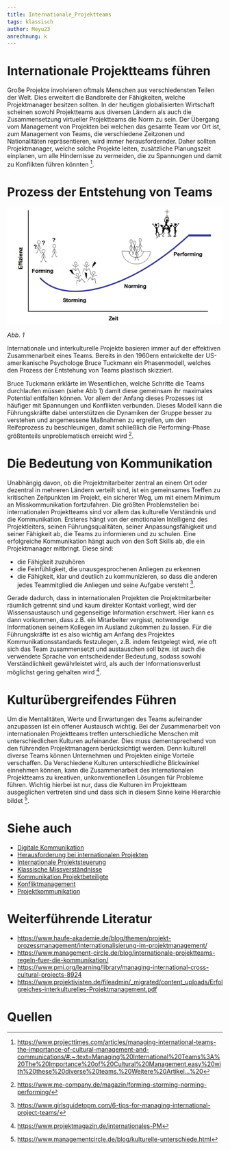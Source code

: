 ```yaml
---
title: Internationale_Projektteams
tags: klassisch
author: Meyu23
anrechnung: k
---
```


# Internationale Projektteams führen

Große Projekte involvieren oftmals Menschen aus verschiedensten Teilen der Welt. Dies erweitert die Bandbreite der Fähigkeiten, welche Projektmanager besitzen sollten. In der heutigen globalisierten Wirtschaft scheinen sowohl Projektteams aus diversen Ländern als auch die Zusammensetzung virtueller Projektteams die Norm zu sein. Der Übergang vom Management von Projekten bei welchen das gesamte Team vor Ort ist, zum Management von Teams, die verschiedene Zeitzonen und Nationalitäten repräsentieren, wird immer herausfordernder. Daher sollten Projektmanager, welche solche Projekte leiten, zusätzliche Planungszeit einplanen, um alle Hindernisse zu vermeiden, die zu Spannungen und damit zu Konflikten führen könnten [^1]. 

# Prozess der Entstehung von Teams


![Beispielabbildung](Internationale_Projektteams/Phasenmodell_Tuckmann.PNG)

*Abb. 1*

Internationale und interkulturelle Projekte basieren immer auf der effektiven Zusammenarbeit eines Teams. Bereits in den 1960ern entwickelte der US-amerikanische Psychologe Bruce Tuckmann ein Phasenmodell, welches den Prozess der Entstehung von Teams plastisch skizziert.

Bruce Tuckmann erklärte im Wesentlichen, welche Schritte die Teams durchlaufen müssen (siehe Abb 1) damit diese gemeinsam ihr maximales Potential entfalten können. Vor allem der Anfang dieses Prozesses ist häufiger mit Spannungen und Konflikten verbunden. Dieses Modell kann die Führungskräfte dabei unterstützen die Dynamiken der Gruppe besser zu verstehen und angemessene Maßnahmen zu ergreifen, um den Reifeprozess zu beschleunigen, damit schließlich die Performing-Phase größtenteils unproblematisch erreicht wird [^2].

# Die Bedeutung von Kommunikation

Unabhängig davon, ob die Projektmitarbeiter zentral an einem Ort oder dezentral in mehreren Ländern verteilt sind, ist ein gemeinsames Treffen zu kritischen Zeitpunkten im Projekt, ein sicherer Weg, um mit einem Minimum an Misskommunikation fortzufahren.
Die größten Problemstellen bei internationalen Projektteams sind vor allem das kulturelle Verständnis und die Kommunikation. Ersteres hängt von der emotionalen Intelligenz des Projektleiters, seinen Führungsqualitäten, seiner Anpassungsfähigkeit und seiner Fähigkeit ab, die Teams zu informieren und zu schulen. Eine erfolgreiche Kommunikation hängt auch von den Soft Skills ab, die ein Projektmanager mitbringt.
Diese sind:
* die Fähigkeit zuzuhören
* die Feinfühligkeit, die unausgesprochenen Anliegen zu erkennen
* die Fähigkeit, klar und deutlich zu kommunizieren, so dass die anderen jedes Teammitglied die Anliegen und seine Aufgabe versteht [^3].

Gerade dadurch, dass in internationalen Projekten die Projektmitarbeiter räumlich getrennt sind und kaum direkter Kontakt vorliegt, wird der Wissensaustausch und gegenseitige Information erschwert. Hier kann es dann vorkommen, dass z.B. ein Mitarbeiter vergisst, notwendige Informationen seinem Kollegen im Ausland zukommen zu lassen. Für die Führungskräfte ist es also wichtig am Anfang des Projektes Kommunikationsstandards festzulegen, z.B. indem festgelegt wird, wie oft sich das Team zusammensetzt und austauschen soll bzw. ist auch die verwendete Sprache von entscheidender Bedeutung, sodass sowohl Verständlichkeit gewährleistet wird, als auch der Informationsverlust möglichst gering gehalten wird [^4].

# Kulturübergreifendes Führen

Um die Mentalitäten, Werte und Erwartungen des Teams aufeinander anzupassen ist ein offener Austausch wichtig. 
Bei der Zusammenarbeit von internationalen Projektteams treffen unterschiedliche Menschen mit unterschiedlichen Kulturen aufeinander. Dies muss dementsprechend von den führenden Projektmanagern berücksichtigt werden.  Denn kulturell diverse Teams können Unternehmen und Projekten einige Vorteile verschaffen. 
Da Verschiedene Kulturen unterschiedliche Blickwinkel einnehmen können, kann die Zusammenarbeit des internationalen Projektteams zu kreativen, unkonventionellen Lösungen für Probleme führen. Wichtig hierbei ist nur, dass die Kulturen im Projektteam ausgeglichen vertreten sind und dass sich in diesem Sinne keine Hierarchie bildet [^5].



# Siehe auch

* [Digitale Kommunikation](Digitale_Kommunikation.md)
* [Herausforderung bei internationalen Projekten](Herausforderungen_bei_internationalen_Projekten.md)
* [Internationale Projektsteuerung](Internationale_Projektsteuerung.md)
* [Klassische Missverständnisse](Klassische_Missverstaendnisse.md)
* [Kommunikation Projektbeteiligte](Kommunikation_Projektbeteiligte.md)
* [Konfliktmanagement](Konfliktmanagement.md)
* [Projektkommunikation](Projektkommunikation.md)


# Weiterführende Literatur

* https://www.haufe-akademie.de/blog/themen/projekt-prozessmanagement/internationalisierung-im-projektmanagement/
* https://www.management-circle.de/blog/internationale-projektteams-regeln-fuer-die-kommunikation/
* https://www.pmi.org/learning/library/managing-international-cross-cultural-projects-8924
* https://www.projektivisten.de/fileadmin/_migrated/content_uploads/Erfolgreiches-interkulturelles-Projektmanagement.pdf

# Quellen

[^1]: https://www.projecttimes.com/articles/managing-international-teams-the-importance-of-cultural-management-and-communications/#:~:text=Managing%20International%20Teams%3A%20The%20Importance%20of%20Cultural%20Management,easy%20with%20these%20diverse%20teams.%20Weitere%20Artikel...%20
[^2]: https://www.me-company.de/magazin/forming-storming-norming-performing/ 
[^3]: https://www.girlsguidetopm.com/6-tips-for-managing-international-project-teams/
[^4]: https://www.projektmagazin.de/internationales-PM
[^5]: https://www.managementcircle.de/blog/kulturelle-unterschiede.html
[^6]: https://www.managementcircle.de/blog/internationale-projektteams.html

